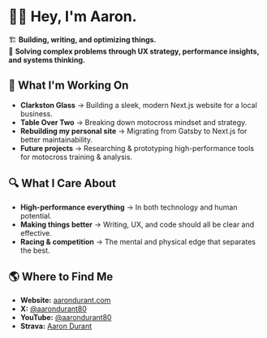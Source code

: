 # 👋🏻 Hey, I'm Aaron.

🏗️ **Building, writing, and optimizing things.**  
🏁 **Solving complex problems through UX strategy, performance insights, and systems thinking.**

## 🚀 What I'm Working On
- **Clarkston Glass** → Building a sleek, modern Next.js website for a local business.
- **Table Over Two** → Breaking down motocross mindset and strategy.
- **Rebuilding my personal site** → Migrating from Gatsby to Next.js for better maintainability.
- **Future projects** → Researching & prototyping high-performance tools for motocross training & analysis.

## 🔍 What I Care About
- **High-performance everything** → In both technology and human potential.
- **Making things better** → Writing, UX, and code should all be clear and effective.
- **Racing & competition** → The mental and physical edge that separates the best.

## 🌎 Where to Find Me  
- **Website:** [aarondurant.com](https://aarondurant.com/)
- **X:** [@aarondurant80](https://x.com/aarondurant80)  
- **YouTube:** [@aarondurant80](https://www.youtube.com/@aarondurant80)  
- **Strava:** [Aaron Durant](https://www.strava.com/athletes/70892495)  
